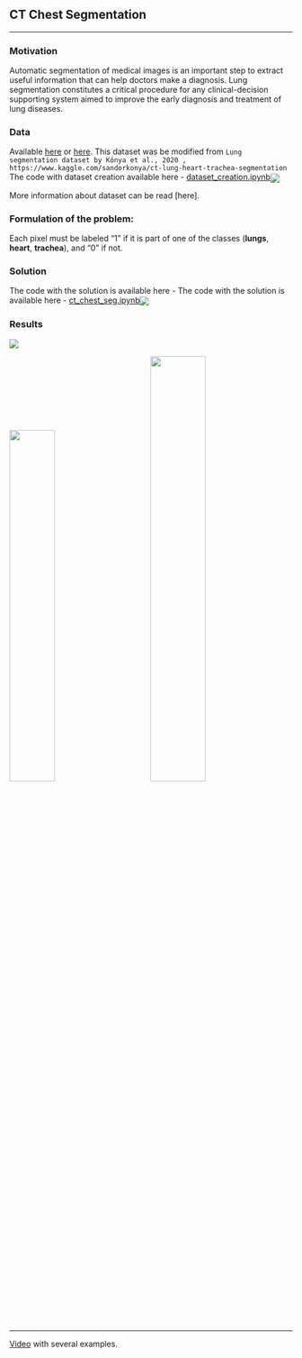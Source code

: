 ## CT Chest Segmentation
---
### Motivation 
Automatic segmentation of medical images is an important step to extract useful information that can help doctors make a diagnosis. Lung segmentation constitutes a critical procedure for any clinical-decision supporting system aimed to improve the early diagnosis and treatment of lung diseases. 

### Data
Available [here]() or [here](https://drive.google.com/drive/folders/1krhZD2R4QORhL_SiXNwqi1KRJ2s9zP-2?usp=sharing).
This dataset was be modified from `Lung segmentation dataset by Kónya et al., 2020 , https://www.kaggle.com/sandorkonya/ct-lung-heart-trachea-segmentation`
The code with  dataset  creation available here - [dataset_creation.ipynb](https://github.com/mandrakedrink/ChestCTSegmentation/blob/master/dataset_creation.ipynb)[<img src="https://colab.research.google.com/assets/colab-badge.svg" align="center">](https://colab.research.google.com/drive/166TOgOsRvcblQK2j_HTB8CmVy5VGabas?usp=sharing)

More information about dataset can be read [here].

### Formulation of the problem:
Each pixel must be labeled “1” if it is part of one of the classes (**lungs**, **heart**, **trachea**), and “0” if not.

### Solution

The code with the solution is available here - The code with the solution is available here - [ct_chest_seg.ipynb](https://github.com/mandrakedrink/ChestCTSegmentation/blob/master/ct_chest_segmentation.ipynb)[<img src="https://colab.research.google.com/assets/colab-badge.svg" align="center">](https://colab.research.google.com/drive/12MNwOSHp7JkVB3jkabqVXSTJoR4jZArm?usp=sharing)

### Results 

![](https://github.com/mandrakedrink/ChestCTSegmentation/blob/master/stats/result/svg/result3.svg)

<p>
 <img src="https://github.com/mandrakedrink/ChestCTSegmentation/blob/master/stats/result/svg/result1.svg" width="40%" height="40%">
 &emsp;&emsp;&emsp;
 <img src="https://github.com/mandrakedrink/ChestCTSegmentation/blob/master/stats/result/result-demov.gif" width="44%" height="44%">
</p>

----
[Video]() with several examples.
